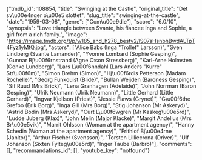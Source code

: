 {"tmdb_id": 108854, "title": "Swinging at the Castle", "original_title": "Det sv\u00e4nger p\u00e5 slottet", "slug_title": "swinging-at-the-castle", "date": "1959-03-08", "genre": ["Com\u00e9die"], "score": "6.0/10", "synopsis": "Love triangle between Svante, his fiancee Inga and Sophie, a girl from a rich family.", "image": "https://image.tmdb.org/t/p/w185_and_h278_bestv2/lS07sHsnbhBwdALTpT4Fyz1yMtQ.jpg", "actors": ["Alice Babs (Inga \"Trollet\" Larsson)", "Sven Lindberg (Svante Lamander)", "Yvonne Lombard (Sophie Gesping)", "Gunnar Bj\u00f6rnstrand (Agne C:son Stressberg)", "Karl-Arne Holmsten (Conke Lundberg)", "Lars L\u00f6nndahl (Lars Anders \"Kurre\" Str\u00f6m)", "Simon Brehm (Simon)", "Hj\u00f6rdis Petterson (Madam Rochelle)", "Georg Funkquist (Blide)", "Bullan Weijden (Baroness Gesping)", "Sif Ruud (Mrs Brick)", "Lena Granhagen (Adelaide)", "John Norrman (Baron Gesping)", "Ulrik Neumann (Ulrik Neumann)", "Little Gerhard (Little Gerhard)", "Ingvar Kjellson (Priest)", "Jessie Flaws (Grynet)", "G\u00f6the Grefbo (Erik Borg)", "Inga Gill (Mrs Borg)", "Stig Johanson (Mr Askeryd)", "Astrid Bodin (Mrs Askeryd)", "Curt L\u00f6wgren (Mr Kaskeg\u00e5rd)", "Ludde Juberg (Klax)", "John Melin (Major Klacke)", "Margit Andelius (Mrs Br\u00e5vik)", "Marrit Ohlsson (Woman at the apartment agency)", "Hanny Schedin (Woman at the apartment agency)", "Frithiof Bj\u00e4rne (Janitor)", "Arthur Fischer (Svensson)", "Torsten Lilliecrona (Driver)", "Ulf Johanson (Sixten Fylteg\u00e5rd)", "Inger Taube (Barbro)"], "comments": [], "recommandations_id": [], "youtube_key": "notfound"}